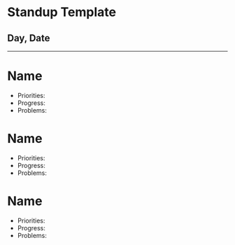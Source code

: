 # Standup Template
## Day, Date
---
# Name
- Priorities:
- Progress:
- Problems:

# Name
- Priorities:
- Progress:
- Problems:

# Name
- Priorities:
- Progress:
- Problems:

